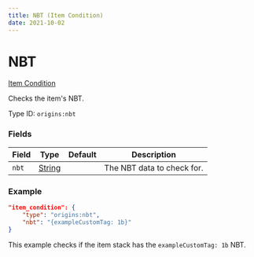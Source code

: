 ```yaml
---
title: NBT (Item Condition)
date: 2021-10-02
---
```


# NBT

[Item Condition](../item_conditions.md)

Checks the item's NBT.

Type ID: `origins:nbt`

### Fields

Field | Type | Default | Description
------|------|---------|-------------
`nbt` | [String](../data_types/string.md) | | The NBT data to check for.

### Example
```json
"item_condition": {
    "type": "origins:nbt",
    "nbt": "{exampleCustomTag: 1b}"
}
```
This example checks if the item stack has the `exampleCustomTag: 1b` NBT.